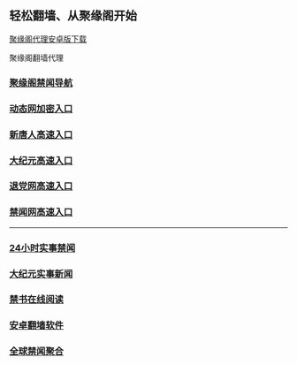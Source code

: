
## 轻松翻墙、从聚缘阁开始


[聚缘阁代理安卓版下载](https://gitlab.com/juyuange/2/-/raw/master/jyg.apk)

聚缘阁翻墙代理 


### [聚缘阁禁闻导航](https://br.tzaq3.cf/dh)

### [动态网加密入口](https://rt.b82ka.club/6/458/888)


### [新唐人高速入口](https://ol.b82ka.club/6/uua/5)

### [大纪元高速入口](https://ol.b82ka.club/6/uua/7)

### [退党网高速入口](https://op.b82ka.club/6/uua/8)

### [禁闻网高速入口](https://asd3.tzvc.tk/ban/uut)



***




### [24小时实事禁闻](https://git.io/fj3Go)

### [大纪元实事新闻](https://git.io/fjmgE)


### [禁书在线阅读](https://github.com/txyzum203/djy/blob/master/gb/9p.md?flntdtv#1)


### [安卓翻墙软件](https://git.io/afq)

### [全球禁闻聚合](https://github.com/gfw-breaker/banned-news1/blob/master/README.md)







